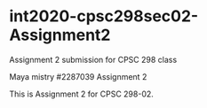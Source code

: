 # int2020-cpsc298sec02-Assignment2
Assignment 2 submission for CPSC 298 class

Maya mistry
#2287039
Assignment 2

This is Assignment 2 for CPSC 298-02.
